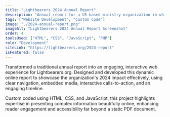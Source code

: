 ```yaml
---
title: "Lightbearers 2024 Annual Report"
description: "Annual report for a US-based ministry organization in which they showcase their accomplishments for the year."
tags: ["Website Development", "Custom Code"]
image: "./2024-annual-report.png"
imageAlt: "Lightbearers 2024 Annual Report Screenshot"
order: 4
toolsUsed: ["HTML", "CSS", "JavaScript", "PHP"]
role: "Development"
siteLink: "https://lightbearers.org/2024-report"
isFeatured: false
---
```


Transformed a traditional annual report into an engaging, interactive web experience for Lightbearers.org. Designed and developed this dynamic online report to showcase the organization's 2024 impact effectively, using clear navigation, embedded media, interactive calls-to-action, and an engaging timeline.

Custom coded using HTML, CSS, and JavaScript, this project highlights expertise in presenting complex information beautifully online, enhancing reader engagement and accessibility far beyond a static PDF document.
